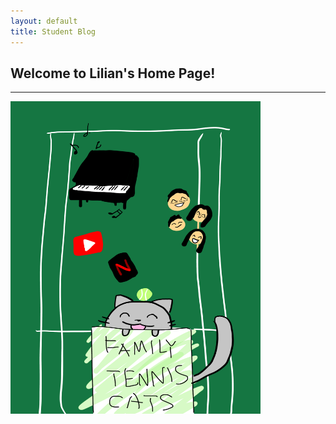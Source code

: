 ```yaml
---
layout: default
title: Student Blog
---
```



## Welcome to Lilian's Home Page!    
---

<img src="images/img_6368.png" width="400" height="500">

